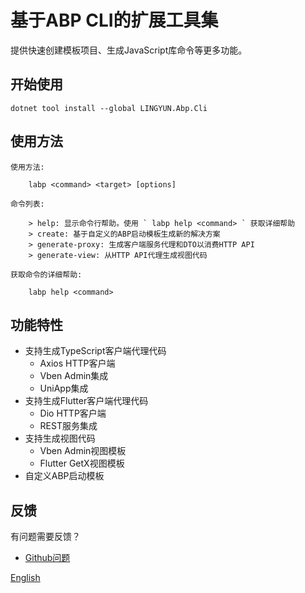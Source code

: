 # 基于ABP CLI的扩展工具集

提供快速创建模板项目、生成JavaScript库命令等更多功能。

## 开始使用

```shell
dotnet tool install --global LINGYUN.Abp.Cli
```

## 使用方法

```shell
使用方法:

    labp <command> <target> [options]

命令列表:

    > help: 显示命令行帮助。使用 ` labp help <command> ` 获取详细帮助
    > create: 基于自定义的ABP启动模板生成新的解决方案
    > generate-proxy: 生成客户端服务代理和DTO以消费HTTP API
    > generate-view: 从HTTP API代理生成视图代码

获取命令的详细帮助:

    labp help <command>
```

## 功能特性

* 支持生成TypeScript客户端代理代码
  - Axios HTTP客户端
  - Vben Admin集成
  - UniApp集成
* 支持生成Flutter客户端代理代码
  - Dio HTTP客户端
  - REST服务集成
* 支持生成视图代码
  - Vben Admin视图模板
  - Flutter GetX视图模板
* 自定义ABP启动模板

## 反馈

有问题需要反馈？

- [Github问题](https://github.com/colinin/abp-next-admin/issues)

[English](./README.md)
